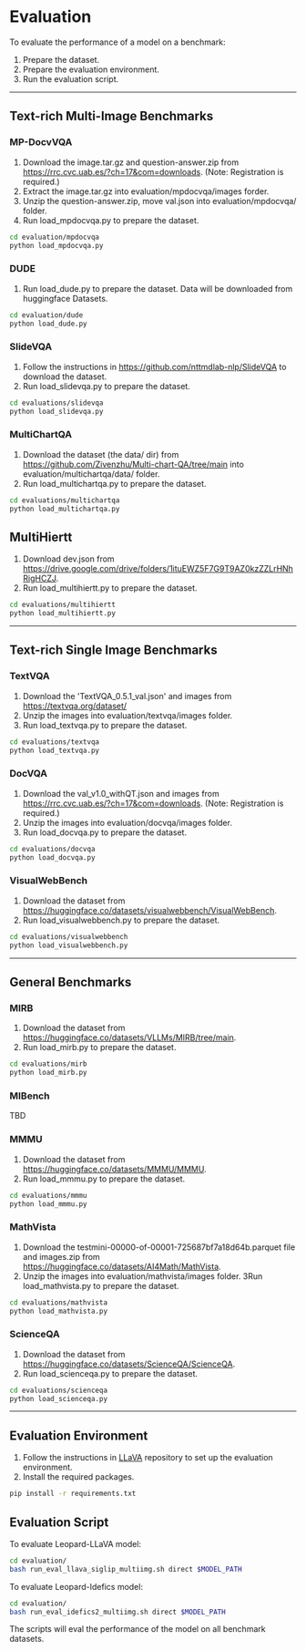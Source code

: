 # Evaluation

To evaluate the performance of a model on a benchmark:
1. Prepare the dataset.
2. Prepare the evaluation environment.
3. Run the evaluation script.


---

## Text-rich Multi-Image Benchmarks

### MP-DocvVQA

1. Download the image.tar.gz and question-answer.zip from https://rrc.cvc.uab.es/?ch=17&com=downloads. (Note: Registration is required.)
2. Extract the image.tar.gz into evaluation/mpdocvqa/images forder.
3. Unzip the question-answer.zip, move val.json into evaluation/mpdocvqa/ folder.
4. Run load_mpdocvqa.py to prepare the dataset.
```bash
cd evaluation/mpdocvqa
python load_mpdocvqa.py
```

### DUDE
1. Run load_dude.py to prepare the dataset. Data will be downloaded from huggingface Datasets.
```bash
cd evaluation/dude
python load_dude.py
```

### SlideVQA
1. Follow the instructions in https://github.com/nttmdlab-nlp/SlideVQA to download the dataset.
2. Run load_slidevqa.py to prepare the dataset.
```bash
cd evaluations/slidevqa
python load_slidevqa.py
```

### MultiChartQA
1. Download the dataset (the data/ dir) from https://github.com/Zivenzhu/Multi-chart-QA/tree/main into evaluation/multichartqa/data/ folder.
2. Run load_multichartqa.py to prepare the dataset. 
```bash
cd evaluations/multichartqa
python load_multichartqa.py
```

## MultiHiertt
1. Download dev.json from https://drive.google.com/drive/folders/1ituEWZ5F7G9T9AZ0kzZZLrHNhRigHCZJ.
2. Run load_multihiertt.py to prepare the dataset. 
```bash
cd evaluations/multihiertt
python load_multihiertt.py
```

---

## Text-rich Single Image Benchmarks

### TextVQA
1. Download the 'TextVQA_0.5.1_val.json' and images from https://textvqa.org/dataset/ 
2. Unzip the images into evaluation/textvqa/images folder.
3. Run load_textvqa.py to prepare the dataset. 
```bash
cd evaluations/textvqa
python load_textvqa.py
```

### DocVQA
1. Download the val_v1.0_withQT.json and images from https://rrc.cvc.uab.es/?ch=17&com=downloads. (Note: Registration is required.)
2. Unzip the images into evaluation/docvqa/images folder.
3. Run load_docvqa.py to prepare the dataset. 
```bash
cd evaluations/docvqa
python load_docvqa.py
```

### VisualWebBench
1. Download the dataset from https://huggingface.co/datasets/visualwebbench/VisualWebBench.
2. Run load_visualwebbench.py to prepare the dataset. 
```bash
cd evaluations/visualwebbench
python load_visualwebbench.py
```

---

## General Benchmarks

### MIRB
1. Download the dataset from https://huggingface.co/datasets/VLLMs/MIRB/tree/main.
2. Run load_mirb.py to prepare the dataset. 
```bash
cd evaluations/mirb
python load_mirb.py
```

### MIBench
TBD

### MMMU
1. Download the dataset from https://huggingface.co/datasets/MMMU/MMMU.
2. Run load_mmmu.py to prepare the dataset. 
```bash
cd evaluations/mmmu
python load_mmmu.py
```

### MathVista
1. Download the testmini-00000-of-00001-725687bf7a18d64b.parquet file and images.zip from https://huggingface.co/datasets/AI4Math/MathVista.
2. Unzip the images into evaluation/mathvista/images folder.
3Run load_mathvista.py to prepare the dataset. 
```bash
cd evaluations/mathvista
python load_mathvista.py
```

### ScienceQA
1. Download the dataset from https://huggingface.co/datasets/ScienceQA/ScienceQA.
2. Run load_scienceqa.py to prepare the dataset. 
```bash
cd evaluations/scienceqa
python load_scienceqa.py
```


---

## Evaluation Environment
1. Follow the instructions in [LLaVA](https://github.com/haotian-liu/LLaVA) repository to set up the evaluation environment.
2. Install the required packages.
```bash
pip install -r requirements.txt
```

## Evaluation Script
To evaluate Leopard-LLaVA model:
```bash
cd evaluation/
bash run_eval_llava_siglip_multiimg.sh direct $MODEL_PATH
```

To evaluate Leopard-Idefics model:
```bash
cd evaluation/
bash run_eval_idefics2_multiimg.sh direct $MODEL_PATH
```

The scripts will eval the performance of the model on all benchmark datasets.
